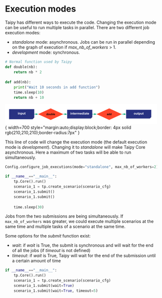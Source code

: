 
# Execution modes

Taipy has different ways to execute the code. Changing the execution mode can be useful to run multiple tasks in parallel. There are two different job execution modes:
- _standalone_ mode: asynchronous. Jobs can be run in parallel depending on the graph of execution if _max_nb_of_workers_ > 1.
- _development_ mode: synchronous.

```python
# Normal function used by Taipy
def double(nb):
    return nb * 2

def add(nb):
    print("Wait 10 seconds in add function")
    time.sleep(10)
    return nb + 10
```

![](config_07.svg){ width=700 style="margin:auto;display:block;border: 4px solid rgb(210,210,210);border-radius:7px" }



This line of code will change the execution mode (the default execution mode is _development_). Changing it to _standalone_ will make Taipy Core asynchronous. Here a maximum of two tasks will be able to run simultaneously.

```python
Config.configure_job_executions(mode="standalone", max_nb_of_workers=2)
```


```python
if __name__=="__main__":
    tp.Core().run()
    scenario_1 = tp.create_scenario(scenario_cfg)
    scenario_1.submit()
    scenario_1.submit()

    time.sleep(30)
```

Jobs from the two submissions are being simultaneously. If `max_nb_of_workers` was greater, we could execute multiple scenarios at the same time and multiple tasks of a scenario at the same time.

Some options for the _submit_ function exist:
- _wait_: if _wait_ is True, the submit is synchronous and will wait for the end of all the jobs (if _timeout_ is not defined)
- _timeout_: if _wait_ is True, Taipy will wait for the end of the submission until a certain amount of time

```python
if __name__=="__main__":
    tp.Core().run()
    scenario_1 = tp.create_scenario(scenario_cfg)
    scenario_1.submit(wait=True)
    scenario_1.submit(wait=True, timeout=5)
```
